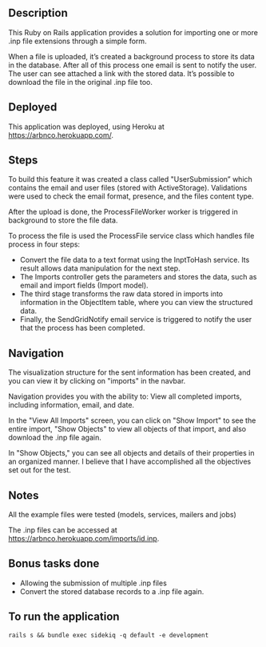 ## Description

This Ruby on Rails application provides a solution for importing one or more .inp file extensions through a simple form. 

When a file is uploaded, it’s created a background process to store its data in the database. 
After all of this process one email is sent to notify the user. The user can see attached a link with the stored data.
It’s possible to download the file in the original .inp file too.

## Deployed
This application was deployed, using Heroku at https://arbnco.herokuapp.com/.

## Steps

To build this feature it was created a class called "UserSubmission” which contains the email and user files (stored with ActiveStorage). Validations were used to check the email format, presence, and the files content type.

After the upload is done, the ProcessFileWorker worker is triggered in background to store the file data.

To process the file is used the ProcessFile service class which handles file process in four steps:

* Convert the file data to a text format using the InptToHash service. Its result allows data manipulation for the next step.
* The Imports controller gets the parameters and stores the data, such as email and import fields (Import model).
* The third stage transforms the raw data stored in imports into information in the ObjectItem table, where you can view the structured data.
* Finally, the SendGridNotify email service is triggered to notify the user that the process has been completed.

## Navigation

The visualization structure for the sent information has been created, and you can view it by clicking on "imports" in the navbar.

Navigation provides you with the ability to:
View all completed imports, including information, email, and date.

In the "View All Imports" screen, you can click on "Show Import" to see the entire import, "Show Objects" to view all objects of that import, and also download the .inp file again.

In "Show Objects," you can see all objects and details of their properties in an organized manner.
I believe that I have accomplished all the objectives set out for the test.


## Notes
All the example files were tested (models, services, mailers and jobs)

The .inp files can be accessed at https://arbnco.herokuapp.com/imports/id.inp.

## Bonus tasks done
* Allowing the submission of multiple .inp files 
* Convert the stored database records to a .inp file again.
 
## To run the application  
```console
rails s && bundle exec sidekiq -q default -e development
```
